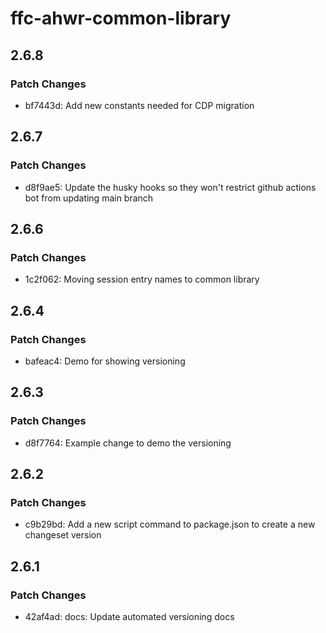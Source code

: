 # ffc-ahwr-common-library

## 2.6.8

### Patch Changes

- bf7443d: Add new constants needed for CDP migration

## 2.6.7

### Patch Changes

- d8f9ae5: Update the husky hooks so they won't restrict github actions bot from updating main branch

## 2.6.6

### Patch Changes

- 1c2f062: Moving session entry names to common library

## 2.6.4

### Patch Changes

- bafeac4: Demo for showing versioning

## 2.6.3

### Patch Changes

- d8f7764: Example change to demo the versioning

## 2.6.2

### Patch Changes

- c9b29bd: Add a new script command to package.json to create a new changeset version

## 2.6.1

### Patch Changes

- 42af4ad: docs: Update automated versioning docs
